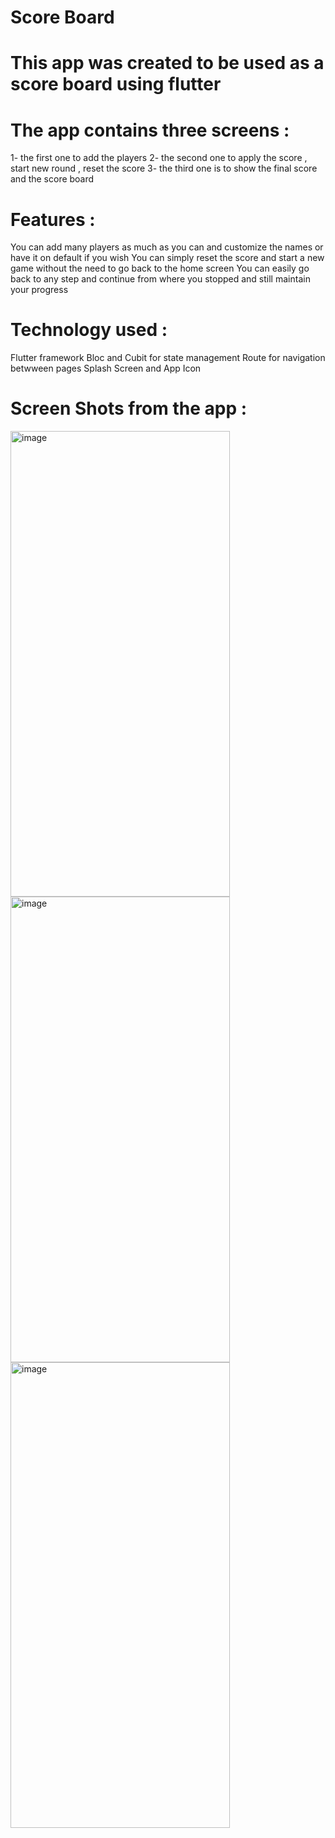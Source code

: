 # Score Board

# This app was created to be used as a score board using flutter 
# The app contains three screens :
  1- the first one to add the players
  2- the second one to apply the score , start new round , reset the score 
  3- the third one is to show the final score and the score board
# Features : 
  You can add many players as much as you can and customize the names or have it on default if you wish
  You can simply reset the score and start a new game without the need to go back to the home screen
  You can easily go back to any step and continue from where you stopped and still maintain your progress 
# Technology used : 
  Flutter framework 
  Bloc and Cubit for state management 
  Route for navigation betwween pages 
  Splash Screen and App Icon
# Screen Shots from the app : 
<img width="351" height="745" alt="image" src="https://github.com/user-attachments/assets/2f7d8e16-c209-46d1-9a2c-ece12c740fd4" />
<img width="351" height="745" alt="image" src="https://github.com/user-attachments/assets/0c6d91d2-a6ed-4f1a-bb26-e02c59796256" />
<img width="351" height="745" alt="image" src="https://github.com/user-attachments/assets/621afe2b-c9ee-4a7b-b050-b48a61ca5813" />
